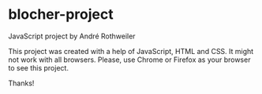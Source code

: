 # blocher-project
JavaScript project by André Rothweiler

This project was created with a help of JavaScript, HTML and CSS.
It might not work with all browsers. Please, use Chrome or Firefox
as your browser to see this project.

Thanks!
